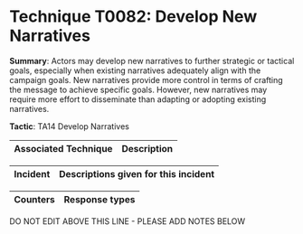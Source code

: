 # Technique T0082: Develop New Narratives

**Summary**: Actors may develop new narratives to further strategic or tactical goals, especially when existing narratives adequately align with the campaign goals. New narratives provide more control in terms of crafting the message to achieve specific goals. However, new narratives may require more effort to disseminate than adapting or adopting existing narratives.

**Tactic**: TA14 Develop Narratives           


| Associated Technique | Description |
| --------- | ------------------------- |



| Incident | Descriptions given for this incident |
| -------- | -------------------- |



| Counters | Response types |
| -------- | -------------- |


DO NOT EDIT ABOVE THIS LINE - PLEASE ADD NOTES BELOW